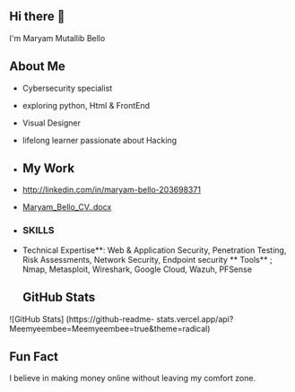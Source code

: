## Hi there 👋
I'm Maryam Mutallib Bello
## About Me
- Cybersecurity specialist
- exploring python, Html & FrontEnd
- Visual Designer
- lifelong learner passionate about Hacking

- ## My Work
- http://linkedin.com/in/maryam-bello-203698371
- [Maryam_Bello_CV..docx](https://github.com/user-attachments/files/21576790/Maryam_Bello_CV.docx)

- ### SKILLS
- Technical Expertise**: Web & Application Security, Penetration Testing,
Risk Assessments, Network Security, Endpoint security
** Tools** ; Nmap, Metasploit, Wireshark, Google Cloud, Wazuh, PFSense

  ## GitHub Stats
![GitHub Stats] (https://github-readme-
stats.vercel.app/api?Meemyeembee=Meemyeembee=true&theme=radical)

## Fun Fact
I believe in making money online without leaving my comfort zone.
<!--
**Meemyeembee/Meemyeembee** is a ✨ _special_ ✨ repository because its `README.md` (this file) appears on your GitHub profile.



- 🔭 I’m currently working on Gaining more knowledge in my Field
- 🌱 I’m currently learning Hacking
- 👯 I’m looking to collaborate on any Freelance job related to my Field
- 🤔 I’m looking for help with Jobs
- 📫 How to reach me: Gmail; meemybello66@gmail.com
- 😄 Pronouns:She/Her
- ⚡ Fun fact: Open to learning new things
-->
